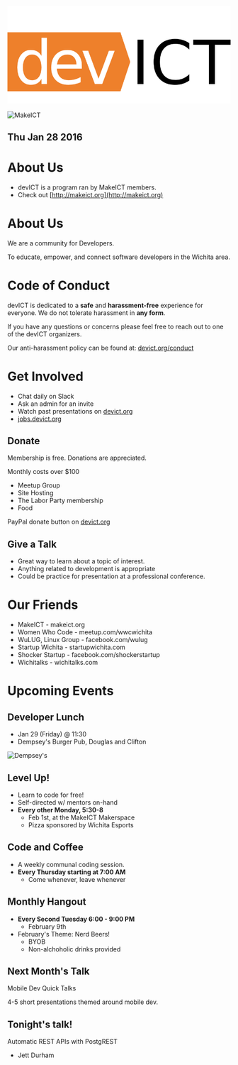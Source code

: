 ![devICT](https://raw.githubusercontent.com/devict/Graphics/master/devict-logo.png)

![MakeICT](http://makeict.org/wp-content/uploads/2013/03/MakeICT-Logo-web.png)

## Thu Jan 28 2016


# About Us
* devICT is a program ran by MakeICT members.
* Check out [http://makeict.org](http://makeict.org)


# About Us
We are a community for Developers.

To educate, empower, and connect software developers in the Wichita area.


# Code of Conduct
devICT is dedicated to a **safe** and **harassment-free** experience for
everyone. We do not tolerate harassment in **any form**.

If you have any questions or concerns please feel free to reach out to one
of the devICT organizers.

Our anti-harassment policy can be found at:
[devict.org/conduct](https://devict.org/conduct)



# Get Involved
* Chat daily on Slack
 * Ask an admin for an invite
* Watch past presentations on [devict.org](http://devict.org)
* [jobs.devict.org](http://jobs.devict.org)


## Donate
Membership is free. Donations are appreciated.

Monthly costs over $100

* Meetup Group
* Site Hosting
* The Labor Party membership
* Food

PayPal donate button on [devict.org](http://devict.org)


## Give a Talk
* Great way to learn about a topic of interest.
* Anything related to development is appropriate
* Could be practice for presentation at a professional conference.



# Our Friends

* MakeICT - makeict.org
* Women Who Code - meetup.com/wwcwichita
* WuLUG, Linux Group - facebook.com/wulug
* Startup Wichita - startupwichita.com
* Shocker Startup - facebook.com/shockerstartup
* Wichitalks - wichitalks.com



# Upcoming Events


## Developer Lunch
* Jan 29 (Friday) @ 11:30
* Dempsey's Burger Pub, Douglas and Clifton

![Dempsey's](http://dempseyswichita.com/wp-content/uploads/2014/10/burger-520.jpeg)


## Level Up!
* Learn to code for free!
* Self-directed w/ mentors on-hand
* **Every other Monday, 5:30-8**
  * Feb 1st, at the MakeICT Makerspace
  * Pizza sponsored by Wichita Esports


## Code and Coffee
* A weekly communal coding session.
* **Every Thursday starting at 7:00 AM**
  * Come whenever, leave whenever


## Monthly Hangout
* **Every Second Tuesday 6:00 - 9:00 PM**
  * February 9th
* February's Theme: Nerd Beers!
  * BYOB
  * Non-alchoholic drinks provided


## Next Month's Talk

Mobile Dev Quick Talks

4-5 short presentations themed around mobile dev.


## Tonight's talk!

Automatic REST APIs with PostgREST

- Jett Durham

